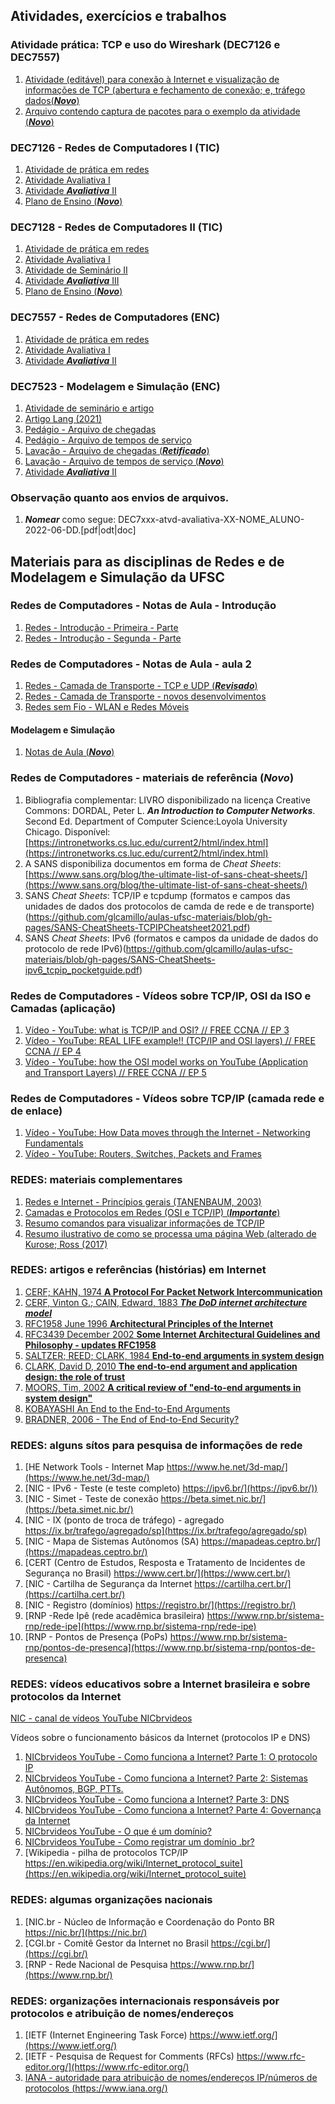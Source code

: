 ## Atividades, exercícios e trabalhos

### Atividade prática: TCP e uso do Wireshark (DEC7126 e DEC7557)
1. [Atividade (editável) para conexão à Internet e visualização de informações de TCP (abertura e fechamento de conexão; e, tráfego dados(***Novo***)](https://github.com/glcamillo/aulas-ufsc-materiais/blob/gh-pages/DEC7126-e-DEC7557-atividade-conexao-TCP-e-Wireshar.odt)
2. [Arquivo contendo captura de pacotes para o exemplo da atividade (***Novo***)](https://github.com/glcamillo/aulas-ufsc-materiais/blob/gh-pages/REDES-pratica-TCP-open-and-close-con-with-wireshark-2022-06-08.pcapng)


### DEC7126 - Redes de Computadores I (TIC)
1. [Atividade de prática em redes](https://github.com/glcamillo/aulas-ufsc-materiais/blob/gh-pages/DEC7126-atividade-1-praticas.pdf)
2. [Atividade Avaliativa I](https://github.com/glcamillo/aulas-ufsc-materiais/blob/gh-pages/DEC7126-tarefa_aval-1-internet-organismos-e-info.pdf)
3. [Atividade ***Avaliativa*** II](https://github.com/glcamillo/aulas-ufsc-materiais/blob/gh-pages/DEC7126-atvd_aval-2-questionario.odt)
4. [Plano de Ensino (***Novo***)](https://github.com/glcamillo/aulas-ufsc-materiais/blob/gh-pages/plano-ensino-2022.1-DEC7126-Redes-de-Computadores-I.pdf)

### DEC7128 - Redes de Computadores II (TIC)
1. [Atividade de prática em redes](https://github.com/glcamillo/aulas-ufsc-materiais/blob/gh-pages/DEC7128-atividade-1-praticas.pdf)
2. [Atividade Avaliativa I](https://github.com/glcamillo/aulas-ufsc-materiais/blob/gh-pages/DEC7128-tarefa_aval-1-internet-organismos-e-info.pdf)
3. [Atividade de Seminário II](https://github.com/glcamillo/aulas-ufsc-materiais/blob/gh-pages/DEC7128-atvd_aval-2-seminario.pdf)
4. [Atividade ***Avaliativa*** III](https://github.com/glcamillo/aulas-ufsc-materiais/blob/gh-pages/DEC7128-atvd_aval-3-questionario.odt)
5. [Plano de Ensino (***Novo***)](https://github.com/glcamillo/aulas-ufsc-materiais/blob/gh-pages/plano-ensino-2022.1-DEC7126-Redes-de-Computadores-II.pdf)

### DEC7557 - Redes de Computadores (ENC)
1. [Atividade de prática em redes](https://github.com/glcamillo/aulas-ufsc-materiais/blob/gh-pages/DEC7557-atividade-1-praticas.pdf)
2. [Atividade Avaliativa I](https://github.com/glcamillo/aulas-ufsc-materiais/blob/gh-pages/DEC7557-tarefa_aval-1-internet-organismos-e-info-e-artigo.pdf)
3. [Atividade ***Avaliativa*** II](https://github.com/glcamillo/aulas-ufsc-materiais/blob/gh-pages/DEC7557-atvd_aval-2-questionario.odt)

### DEC7523 - Modelagem e Simulação (ENC)
1. [Atividade de seminário e artigo](https://github.com/glcamillo/aulas-ufsc-materiais/blob/gh-pages/DEC7523-atividade-1-artigo-e-seminario.pdf)
2. [Artigo Lang (2021)](https://github.com/glcamillo/aulas-ufsc-materiais/blob/gh-pages/LANG-2021-open-source-discrete-event-simul-sw-for-app-in-production-and-logistics.pdf)
3. [Pedágio - Arquivo de chegadas](https://github.com/glcamillo/aulas-ufsc-materiais/blob/gh-pages/pedagio-chegadas.dst)
4. [Pedágio - Arquivo de tempos de serviço](https://github.com/glcamillo/aulas-ufsc-materiais/blob/gh-pages/pedagio-servico-rounded.dst)
5. [Lavação - Arquivo de chegadas (***Retificado***)](https://github.com/glcamillo/aulas-ufsc-materiais/blob/gh-pages/lavacao-dados-chegadas-110.dst)
6. [Lavação - Arquivo de tempos de serviço (***Novo***)](https://github.com/glcamillo/aulas-ufsc-materiais/blob/gh-pages/lavacao-dados-temposervicos-100.dst)
7. [Atividade ***Avaliativa*** II](https://github.com/glcamillo/aulas-ufsc-materiais/blob/gh-pages/DEC7523-atvd-aval-2-pratica-dados-lavacao.pdf)

### Observação quanto aos envios de arquivos.
1. ***Nomear*** como segue: DEC7xxx-atvd-avaliativa-XX-NOME_ALUNO-2022-06-DD.\[pdf\|odt\|doc\]

## Materiais para as disciplinas de Redes e de Modelagem e Simulação da UFSC

### Redes de Computadores - Notas de Aula - Introdução
1. [Redes - Introdução - Primeira - Parte](https://github.com/glcamillo/aulas-ufsc-materiais/blob/gh-pages/aula-redes-01-introducao-parte_1.pdf)
2. [Redes - Introdução - Segunda - Parte](https://github.com/glcamillo/aulas-ufsc-materiais/blob/gh-pages/aula-redes-01-introducao-parte_2.pdf)

### Redes de Computadores - Notas de Aula - aula 2
1. [Redes - Camada de Transporte - TCP e UDP (***Revisado***)](https://github.com/glcamillo/aulas-ufsc-materiais/blob/gh-pages/aula-redes-02-camada-transporte.pdf)
2. [Redes - Camada de Transporte - novos desenvolvimentos](https://github.com/glcamillo/aulas-ufsc-materiais/blob/gh-pages/aula-redes-02-camada-transporte-novos-protocolos.pdf)
3. [Redes sem Fio - WLAN e Redes Móveis](https://github.com/glcamillo/aulas-ufsc-materiais/blob/gh-pages/aula-redes-02-redes_sem_fio-e-redes_moveis.pdf)


#### Modelagem e Simulação
1. [Notas de Aula (***Novo***)](https://github.com/glcamillo/aulas-ufsc-materiais/blob/gh-pages/DEC7523-modelagem-e-simulacao-NOTAS_AULA.pdf)

### Redes de Computadores - materiais de referência (***Novo***)
1. Bibliografia complementar: LIVRO disponibilizado na licença Creative Commons: DORDAL, Peter L. ***An Introduction to Computer Networks***. Second Ed. Department of Computer Science:Loyola University Chicago. Disponível:[https://intronetworks.cs.luc.edu/current2/html/index.html](https://intronetworks.cs.luc.edu/current2/html/index.html)
2. A SANS disponibiliza documentos em forma de _Cheat_ _Sheets_:[https://www.sans.org/blog/the-ultimate-list-of-sans-cheat-sheets/](https://www.sans.org/blog/the-ultimate-list-of-sans-cheat-sheets/)
3. SANS _Cheat_ _Sheets_: TCP/IP e tcpdump (formatos e campos das unidades de dados dos protocolos de camda de rede e de transporte)(https://github.com/glcamillo/aulas-ufsc-materiais/blob/gh-pages/SANS-CheatSheets-TCPIPCheatsheet2021.pdf)
4. SANS _Cheat_ _Sheets_: IPv6 (formatos e campos da unidade de dados do protocolo de rede IPv6)(https://github.com/glcamillo/aulas-ufsc-materiais/blob/gh-pages/SANS-CheatSheets-ipv6_tcpip_pocketguide.pdf)

### Redes de Computadores - Vídeos sobre TCP/IP, OSI da ISO e Camadas (aplicação)
1. [Vídeo - YouTube:  what is TCP/IP and OSI? // FREE CCNA // EP 3](https://www.youtube.com/watch?v=CRdL1PcherM)
2. [Vídeo - YouTube: REAL LIFE example!! (TCP/IP and OSI layers) // FREE CCNA // EP 4](https://www.youtube.com/watch?v=3kfO61Mensg) 
3. [Vídeo - YouTube:   how the OSI model works on YouTube (Application and Transport Layers) // FREE CCNA // EP 5](https://www.youtube.com/watch?v=oIRkXulqJA4)

### Redes de Computadores - Vídeos sobre TCP/IP (camada rede e de enlace)
1. [Vídeo - YouTube: How Data moves through the Internet - Networking Fundamentals](https://www.youtube.com/watch?v=YJGGYKAV4pA)
2. [Vídeo - YouTube:  Routers, Switches, Packets and Frames](https://www.youtube.com/watch?v=zhlMLRNY5-4)


### REDES: materiais complementares

1. [Redes e Internet - Princípios gerais (TANENBAUM, 2003)](https://github.com/glcamillo/aulas-ufsc-materiais/blob/gh-pages/REDES-internet-principios.pdf)
2. [Camadas e Protocolos em Redes (OSI e TCP/IP) (***Importante***)](https://github.com/glcamillo/aulas-ufsc-materiais/blob/gh-pages/REDES-Material-Complementar-CAMADAS-e-PROTOCOLOS.pdf)
3. [Resumo comandos para visualizar informações de TCP/IP](https://github.com/glcamillo/aulas-ufsc-materiais/blob/gh-pages/REDES-Material-Complementar-COMANDOS-para-VISUALIZAR-INFORMACOES-TCP_IP.pdf)
4. [Resumo ilustrativo de como se processa uma página Web (alterado de Kurose; Ross (2017)](https://github.com/glcamillo/aulas-ufsc-materiais/blob/gh-pages/REDES-Material-Suplementar-como_se_processa_uma_solicitacao_pagina_Web.pdf)


### REDES: artigos e referências (histórias) em Internet
1. [CERF; KAHN, 1974 **A Protocol For Packet Network Intercommunication**](https://github.com/glcamillo/aulas-ufsc-materiais/blob/gh-pages/CERF-e-KAHN-1974-a-protocol-for-packet-network-intercommunication.pdf)
2. [CERF, Vinton G.; CAIN, Edward, 1883 ***The DoD internet architecture model***](https://github.com/glcamillo/aulas-ufsc-materiais/blob/gh-pages/CERF-e-CAIN-1983-the-DoD-internet-architecture-model.pdf)
3. [RFC1958 June 1996 **Architectural Principles of the Internet**](https://github.com/glcamillo/aulas-ufsc-materiais/blob/gh-pages/RFC1958-Architectural-Principles-of-the-Internet-jun-1996.txt.pdf)
4. [RFC3439 December 2002 **Some Internet Architectural Guidelines and Philosophy - updates RFC1958**](https://github.com/glcamillo/aulas-ufsc-materiais/blob/gh-pages/RFC3439-Some-Internet-Architectural-Guidelines-and-Philosopy-dec-2002.pdf)
5. [SALTZER; REED; CLARK, 1984 **End-to-end arguments in system design**](https://github.com/glcamillo/aulas-ufsc-materiais/blob/gh-pages/SALTZER-1984-End-to-end-arguments-in-system-design.pdf)
6. [CLARK, David D, 2010 **The end-to-end argument and application design: the role of trust**](https://github.com/glcamillo/aulas-ufsc-materiais/blob/gh-pages/CLARK-2010-the-endo-to-end-argument-and-application-design-role-of-trust.pdf) 
7. [MOORS, Tim, 2002 **A critical review of "end-to-end arguments in system design"**](https://github.com/glcamillo/aulas-ufsc-materiais/blob/gh-pages/MOORS-2002-critial-review-of-end-to-end-argument.pdf)
8. [KOBAYASHI An End to the End-to-End Arguments](https://github.com/glcamillo/aulas-ufsc-materiais/blob/gh-pages/KOBAYASHI-An_End_to_the_End-to-End_Arguments.pdf)
9. [BRADNER, 2006 - The End of End-to-End Security?](https://github.com/glcamillo/aulas-ufsc-materiais/blob/gh-pages/BRADNER-2006-The-End-of-End-to-End-Security.pdf)


### REDES: alguns sítos para pesquisa de informações de rede
1. [HE Network Tools - Internet Map https://www.he.net/3d-map/](https://www.he.net/3d-map/)
2. [NIC - IPv6 - Teste (e teste completo) https://ipv6.br/](https://ipv6.br/))
3. [NIC - Simet - Teste de conexão https://beta.simet.nic.br/](https://beta.simet.nic.br/)
4. [NIC - IX (ponto de troca de tráfego) - agregado https://ix.br/trafego/agregado/sp](https://ix.br/trafego/agregado/sp)
5. [NIC - Mapa de Sistemas Autônomos (SA) https://mapadeas.ceptro.br/](https://mapadeas.ceptro.br/)
6. [CERT (Centro de Estudos, Resposta e Tratamento de Incidentes de Segurança no Brasil) https://www.cert.br/](https://www.cert.br/)
7. [NIC - Cartilha de Segurança da Internet https://cartilha.cert.br/](https://cartilha.cert.br/)
8. [NIC - Registro (domínios) https://registro.br/](https://registro.br/)
9. [RNP -Rede Ipê (rede acadêmica brasileira) https://www.rnp.br/sistema-rnp/rede-ipe](https://www.rnp.br/sistema-rnp/rede-ipe)
10. [RNP - Pontos de Presença (PoPs) https://www.rnp.br/sistema-rnp/pontos-de-presenca](https://www.rnp.br/sistema-rnp/pontos-de-presenca)

### REDES: vídeos educativos sobre a Internet brasileira e sobre protocolos da Internet

[NIC - canal de vídeos YouTube NICbrvideos](https://youtu.be/t_wSDdQeb58)

Vídeos sobre o funcionamento básicos da Internet (protocolos IP e DNS)
1. [NICbrvideos YouTube - Como funciona a Internet? Parte 1: O protocolo IP](https://www.youtube.com/watch?v=HNQD0qJ0TC4)
2. [NICbrvideos YouTube - Como funciona a Internet? Parte 2: Sistemas Autônomos, BGP, PTTs.](https://www.youtube.com/watch?v=C5qNAT_j63M)
3. [NICbrvideos YouTube - Como funciona a Internet? Parte 3: DNS](https://www.youtube.com/watch?v=ACGuo26MswI)
4. [NICbrvideos YouTube - Como funciona a Internet? Parte 4: Governança da Internet](https://www.youtube.com/watch?v=ZYsjMEISR6E)
5. [NICbrvideos YouTube - O que é um domínio?](https://www.youtube.com/watch?v=t_wSDdQeb58)
6. [NICbrvideos YouTube - Como registrar um domínio .br?](https://www.youtube.com/watch?v=gZRYDxWuYpk)
7. [Wikipedia - pilha de protocolos TCP/IP https://en.wikipedia.org/wiki/Internet_protocol_suite](https://en.wikipedia.org/wiki/Internet_protocol_suite)

### REDES: algumas organizações nacionais
1. [NIC.br - Núcleo de Informação e Coordenação do Ponto BR https://nic.br/](https://nic.br/)
2. [CGI.br - Comitê Gestor da Internet no Brasil https://cgi.br/](https://cgi.br/)
3. [RNP - Rede Nacional de Pesquisa https://www.rnp.br/](https://www.rnp.br/)

### REDES: organizações internacionais responsáveis por protocolos e atribuição de nomes/endereços
1. [IETF (Internet Engineering Task Force) https://www.ietf.org/](https://www.ietf.org/)
2. [IETF - Pesquisa de Request for Comments (RFCs) https://www.rfc-editor.org/](https://www.rfc-editor.org/) 
3. [IANA - autoridade para atribuição de nomes/endereços IP/números de protocolos (https://www.iana.org/)](https://www.iana.org/)

